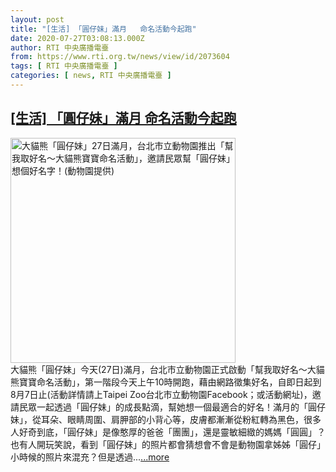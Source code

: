 ```yaml
---
layout: post
title: "[生活] 「圓仔妹」滿月   命名活動今起跑"
date: 2020-07-27T03:08:13.000Z
author: RTI 中央廣播電臺
from: https://www.rti.org.tw/news/view/id/2073604
tags: [ RTI 中央廣播電臺 ]
categories: [ news, RTI 中央廣播電臺 ]
---
```

<!--1595819293000-->
[[生活] 「圓仔妹」滿月   命名活動今起跑](https://www.rti.org.tw/news/view/id/2073604)
------

<div>
<img src="https://static.rti.org.tw/assets/thumbnails/2020/07/27/a52c58b6fce7250f12de1d75de566758.jpg" width="360" alt="大貓熊「圓仔妹」27日滿月，台北市立動物園推出「幫我取好名〜大貓熊寶寶命名活動」，邀請民眾幫「圓仔妹」想個好名字！(動物園提供)" title="大貓熊「圓仔妹」27日滿月，台北市立動物園推出「幫我取好名〜大貓熊寶寶命名活動」，邀請民眾幫「圓仔妹」想個好名字！(動物園提供)"><br>大貓熊「圓仔妹」今天(27日)滿月，台北市立動物園正式啟動「幫我取好名〜大貓熊寶寶命名活動」，第一階段今天上午10時開跑，藉由網路徵集好名，自即日起到8月7日止(活動詳情請上Taipei Zoo台北市立動物園Facebook；或活動網址)，邀請民眾一起透過「圓仔妹」的成長點滴，幫她想一個最適合的好名！滿月的「圓仔妹」，從耳朵、眼睛周圍、肩胛部的小背心等，皮膚都漸漸從粉紅轉為黑色，很多人好奇到底，「圓仔妹」是像憨厚的爸爸「團團」，還是靈敏細緻的媽媽「圓圓」？也有人開玩笑說，看到「圓仔妹」的照片都會猜想會不會是動物園拿姊姊「圓仔」小時候的照片來混充？但是透過...<a target="_blank" href="https://www.rti.org.tw/news/view/id/2073604">...more</a>
</div>
